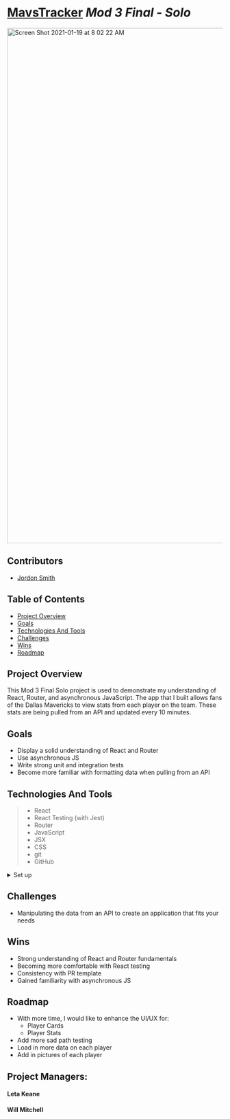 # [MavsTracker](https://jdxsmith.github.io/player-tracker/) *Mod 3 Final - Solo*

<img width="1200" alt="Screen Shot 2021-01-19 at 8 02 22 AM" src="https://user-images.githubusercontent.com/67242223/105052103-b95ef100-5a2c-11eb-9784-1fcd3233f2d0.png">

## Contributors
- [Jordon Smith](https://github.com/jdxsmith)

## Table of Contents
* [Project Overview](#project-overview)
* [Goals](#goals)
* [Technologies And Tools](#technologies-and-tools)
* [Challenges](#challenges)
* [Wins](#wins)
* [Roadmap](#roadmap)

## Project Overview
This Mod 3 Final Solo project is used to demonstrate my understanding of React, Router, and asynchronous JavaScript.  The app that I built allows fans of the Dallas Mavericks to view stats from each player on the team.  These stats are being pulled from an API and updated every 10 minutes.

## Goals
* Display a solid understanding of React and Router
* Use asynchronous JS
* Write strong unit and integration tests
* Become more familiar with formatting data when pulling from an API

## Technologies And Tools
> * React
> * React Testing (with Jest)
> * Router
> * JavaScript
> * JSX
> * CSS
> * git
> * GitHub
<details>
  <summary>Set up</summary>

* *Click* the **Fork** button on the top right-hand corner of this page
* Clone the repository down and cd into the repo on your local machine by running:
  * `git clone git@github.com:jdxsmith/player-tracker.git`
  * `cd player-tracker`
* Install the library dependencies by running:
  * `npm install`
* To verify that it is setup correctly, run `npm start` in your terminal.
* Go to `http://localhost:3000/` and you should see the site.
* Enter `control + c` in your terminal to stop the server at any time.
</details>

## Challenges
* Manipulating the data from an API to create an application that fits your needs

## Wins
* Strong understanding of React and Router fundamentals
* Becoming more comfortable with React testing
* Consistency with PR template
* Gained familiarity with asynchronous JS

## Roadmap
* With more time, I would like to enhance the UI/UX for:
  * Player Cards
  * Player Stats
* Add more sad path testing
* Load in more data on each player
* Add in pictures of each player

## Project Managers:
#### Leta Keane
#### Will Mitchell
